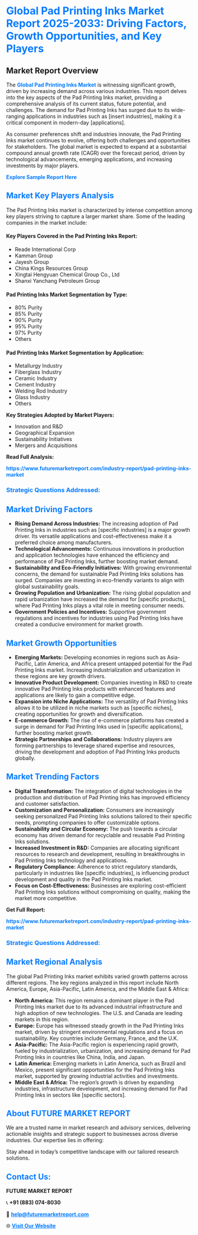 <h1 style="color: #007BFF;">Global Pad Printing Inks Market Report 2025-2033: Driving Factors, Growth Opportunities, and Key Players</h1>

<section id="overview">
<h2>Market Report Overview</h2>
<p>The <a href="https://www.futuremarketreport.com/industry-report/pad-printing-inks-market" style="color: #007BFF; text-decoration: none;"><strong>Global Pad Printing Inks Market</strong></a> is witnessing significant growth, driven by increasing demand across various industries. This report delves into the key aspects of the Pad Printing Inks market, providing a comprehensive analysis of its current status, future potential, and challenges. The demand for Pad Printing Inks has surged due to its wide-ranging applications in industries such as [insert industries], making it a critical component in modern-day [applications].</p>
<p>As consumer preferences shift and industries innovate, the Pad Printing Inks market continues to evolve, offering both challenges and opportunities for stakeholders. The global market is expected to expand at a substantial compound annual growth rate (CAGR) over the forecast period, driven by technological advancements, emerging applications, and increasing investments by major players.</p>
</section>

<section id="overview">
<p><a href="https://www.futuremarketreport.com/request-sample/reportId=32846" style="color: #007BFF; text-decoration: none;"><strong>Explore Sample Report Here</strong></a></p>
</section>

<section id="key-players">
<h2 style="color: #007BFF;">Market Key Players Analysis</h2>
<p>The Pad Printing Inks market is characterized by intense competition among key players striving to capture a larger market share. Some of the leading companies in the market include:</p>
<h4>Key Players Covered in the Pad Printing Inks Report:</h4>
<ul><li>Reade International Corp</li><li>Kamman Group</li><li>Jayesh Group</li><li>China Kings Resources Group</li><li>Xingtai Hengyuan Chemical Group Co., Ltd</li><li>Shanxi Yanchang Petroleum Group</li></ul>
<h4>Pad Printing Inks Market Segmentation by Type:</h4>
<ul><li>80% Purity</li><li>85% Purity</li><li>90% Purity</li><li>95% Purity</li><li>97% Purity</li><li>Others</li></ul>

<h4>Pad Printing Inks Market Segmentation by Application:</h4>
<ul><li>Metallurgy Industry</li><li>Fiberglass Industry</li><li>Ceramic Industry</li><li>Cement Industry</li><li>Welding Rod Industry</li><li>Glass Industry</li><li>Others</li></ul>
<p><strong>Key Strategies Adopted by Market Players:</strong></p>
<ul>
<li>Innovation and R&D</li>
<li>Geographical Expansion</li>
<li>Sustainability Initiatives</li>
<li>Mergers and Acquisitions</li>
</ul>
</section>

<section>
<p><strong>Read Full Analysis: </strong></p><a href="https://www.futuremarketreport.com/industry-report/pad-printing-inks-market" style="color: #007BFF; text-decoration: none;"><strong>https://www.futuremarketreport.com/industry-report/pad-printing-inks-market</strong></a>
<h3 style="color: #007BFF;">Strategic Questions Addressed:</h3>
</section>

<section id="driving-factors">
<h2 style="color: #007BFF;">Market Driving Factors</h2>
<ul>
<li><strong>Rising Demand Across Industries:</strong> The increasing adoption of Pad Printing Inks in industries such as [specific industries] is a major growth driver. Its versatile applications and cost-effectiveness make it a preferred choice among manufacturers.</li>
<li><strong>Technological Advancements:</strong> Continuous innovations in production and application technologies have enhanced the efficiency and performance of Pad Printing Inks, further boosting market demand.</li>
<li><strong>Sustainability and Eco-Friendly Initiatives:</strong> With growing environmental concerns, the demand for sustainable Pad Printing Inks solutions has surged. Companies are investing in eco-friendly variants to align with global sustainability goals.</li>
<li><strong>Growing Population and Urbanization:</strong> The rising global population and rapid urbanization have increased the demand for [specific products], where Pad Printing Inks plays a vital role in meeting consumer needs.</li>
<li><strong>Government Policies and Incentives:</strong> Supportive government regulations and incentives for industries using Pad Printing Inks have created a conducive environment for market growth.</li>
</ul>
</section>

<section id="growth-opportunities">
<h2 style="color: #007BFF;">Market Growth Opportunities</h2>
<ul>
<li><strong>Emerging Markets:</strong> Developing economies in regions such as Asia-Pacific, Latin America, and Africa present untapped potential for the Pad Printing Inks market. Increasing industrialization and urbanization in these regions are key growth drivers.</li>
<li><strong>Innovative Product Development:</strong> Companies investing in R&D to create innovative Pad Printing Inks products with enhanced features and applications are likely to gain a competitive edge.</li>
<li><strong>Expansion into Niche Applications:</strong> The versatility of Pad Printing Inks allows it to be utilized in niche markets such as [specific niches], creating opportunities for growth and diversification.</li>
<li><strong>E-commerce Growth:</strong> The rise of e-commerce platforms has created a surge in demand for Pad Printing Inks used in [specific applications], further boosting market growth.</li>
<li><strong>Strategic Partnerships and Collaborations:</strong> Industry players are forming partnerships to leverage shared expertise and resources, driving the development and adoption of Pad Printing Inks products globally.</li>
</ul>
</section>

<section id="trending-factors">
<h2 style="color: #007BFF;">Market Trending Factors</h2>
<ul>
<li><strong>Digital Transformation:</strong> The integration of digital technologies in the production and distribution of Pad Printing Inks has improved efficiency and customer satisfaction.</li>
<li><strong>Customization and Personalization:</strong> Consumers are increasingly seeking personalized Pad Printing Inks solutions tailored to their specific needs, prompting companies to offer customizable options.</li>
<li><strong>Sustainability and Circular Economy:</strong> The push towards a circular economy has driven demand for recyclable and reusable Pad Printing Inks solutions.</li>
<li><strong>Increased Investment in R&D:</strong> Companies are allocating significant resources to research and development, resulting in breakthroughs in Pad Printing Inks technology and applications.</li>
<li><strong>Regulatory Compliance:</strong> Adherence to strict regulatory standards, particularly in industries like [specific industries], is influencing product development and quality in the Pad Printing Inks market.</li>
<li><strong>Focus on Cost-Effectiveness:</strong> Businesses are exploring cost-efficient Pad Printing Inks solutions without compromising on quality, making the market more competitive.</li>
</ul>
</section>

<section>
<p><strong>Get Full Report: </strong></p><a href="https://www.futuremarketreport.com/industry-report/pad-printing-inks-market" style="color: #007BFF; text-decoration: none;"><strong>https://www.futuremarketreport.com/industry-report/pad-printing-inks-market</strong></a>
<h3 style="color: #007BFF;">Strategic Questions Addressed:</h3>
</section>


<section id="regional-analysis">
<h2 style="color: #007BFF;">Market Regional Analysis</h2>
<p>The global Pad Printing Inks market exhibits varied growth patterns across different regions. The key regions analyzed in this report include North America, Europe, Asia-Pacific, Latin America, and the Middle East & Africa:</p>
<ul>
<li><strong>North America:</strong> This region remains a dominant player in the Pad Printing Inks market due to its advanced industrial infrastructure and high adoption of new technologies. The U.S. and Canada are leading markets in this region.</li>
<li><strong>Europe:</strong> Europe has witnessed steady growth in the Pad Printing Inks market, driven by stringent environmental regulations and a focus on sustainability. Key countries include Germany, France, and the U.K.</li>
<li><strong>Asia-Pacific:</strong> The Asia-Pacific region is experiencing rapid growth, fueled by industrialization, urbanization, and increasing demand for Pad Printing Inks in countries like China, India, and Japan.</li>
<li><strong>Latin America:</strong> Emerging markets in Latin America, such as Brazil and Mexico, present significant opportunities for the Pad Printing Inks market, supported by growing industrial activities and investments.</li>
<li><strong>Middle East & Africa:</strong> The region’s growth is driven by expanding industries, infrastructure development, and increasing demand for Pad Printing Inks in sectors like [specific sectors].</li>
</ul>
</section>

<footer>
<h2 style="color: #007BFF;">About FUTURE MARKET REPORT</h2>
<p>We are a trusted name in market research and advisory services, delivering actionable insights and strategic support to businesses across diverse industries. Our expertise lies in offering:</p>

<p>Stay ahead in today’s competitive landscape with our tailored research solutions.</p>

<h2 style="color: #007BFF;">Contact Us:</h2>
<p><strong>FUTURE MARKET REPORT</strong></p>
<p>📞 <strong>+91 (883) 074-8030</strong></p>
<p>📧 <strong><a href="mailto:help@futuremarketreport.com" style="color: #007BFF;">help@futuremarketreport.com</a></strong></p>
<p>🌐 <strong><a href="https://www.futuremarketreport.com/" style="color: #007BFF;">Visit Our Website</a></strong></p>
</footer>